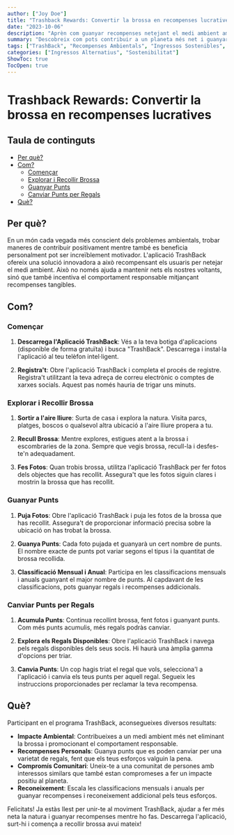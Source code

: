```yaml
---
author: ["Joy Doe"]
title: "Trashback Rewards: Convertir la brossa en recompenses lucratives"
date: "2023-10-06"
description: "Aprèn com guanyar recompenses netejant el medi ambient amb l'aplicació TrashBack. Aquesta guia explica com començar, recollir brossa, guanyar punts i canviar-los per recompenses."
summary: "Descobreix com pots contribuir a un planeta més net i guanyar recompenses amb l'aplicació TrashBack. Aquesta guia cobreix tot, des de com començar fins a com canviar punts per regals."
tags: ["TrashBack", "Recompenses Ambientals", "Ingressos Sostenibles", "Estil de Vida Sostenible"]
categories: ["Ingressos Alternatius", "Sostenibilitat"]
ShowToc: true
TocOpen: true
---
```


# Trashback Rewards: Convertir la brossa en recompenses lucratives

## Taula de continguts
- [Per què?](#per-què)
- [Com?](#com)
  - [Començar](#començar)
  - [Explorar i Recollir Brossa](#explorar-i-recollir-brossa)
  - [Guanyar Punts](#guanyar-punts)
  - [Canviar Punts per Regals](#canviar-punts-per-regals)
- [Què?](#què)

## Per què?

En un món cada vegada més conscient dels problemes ambientals, trobar maneres de contribuir positivament mentre també es beneficia personalment pot ser increïblement motivador. L'aplicació TrashBack ofereix una solució innovadora a això recompensant els usuaris per netejar el medi ambient. Això no només ajuda a mantenir nets els nostres voltants, sinó que també incentiva el comportament responsable mitjançant recompenses tangibles.

## Com?

### Començar

1. **Descarrega l'Aplicació TrashBack**: Vés a la teva botiga d'aplicacions (disponible de forma gratuïta) i busca "TrashBack". Descarrega i instal·la l'aplicació al teu telèfon intel·ligent.

2. **Registra't**: Obre l'aplicació TrashBack i completa el procés de registre. Registra't utilitzant la teva adreça de correu electrònic o comptes de xarxes socials. Aquest pas només hauria de trigar uns minuts.

### Explorar i Recollir Brossa

1. **Sortir a l'aire lliure**: Surta de casa i explora la natura. Visita parcs, platges, boscos o qualsevol altra ubicació a l'aire lliure propera a tu.

2. **Recull Brossa**: Mentre explores, estigues atent a la brossa i escombraries de la zona. Sempre que vegis brossa, recull-la i desfes-te'n adequadament.

3. **Fes Fotos**: Quan trobis brossa, utilitza l'aplicació TrashBack per fer fotos dels objectes que has recollit. Assegura't que les fotos siguin clares i mostrin la brossa que has recollit.

### Guanyar Punts

1. **Puja Fotos**: Obre l'aplicació TrashBack i puja les fotos de la brossa que has recollit. Assegura't de proporcionar informació precisa sobre la ubicació on has trobat la brossa.

2. **Guanya Punts**: Cada foto pujada et guanyarà un cert nombre de punts. El nombre exacte de punts pot variar segons el tipus i la quantitat de brossa recollida.

3. **Classificació Mensual i Anual**: Participa en les classificacions mensuals i anuals guanyant el major nombre de punts. Al capdavant de les classificacions, pots guanyar regals i recompenses addicionals.

### Canviar Punts per Regals

1. **Acumula Punts**: Continua recollint brossa, fent fotos i guanyant punts. Com més punts acumulis, més regals podràs canviar.

2. **Explora els Regals Disponibles**: Obre l'aplicació TrashBack i navega pels regals disponibles dels seus socis. Hi haurà una àmplia gamma d'opcions per triar.

3. **Canvia Punts**: Un cop hagis triat el regal que vols, selecciona'l a l'aplicació i canvia els teus punts per aquell regal. Segueix les instruccions proporcionades per reclamar la teva recompensa.

## Què?

Participant en el programa TrashBack, aconsegueixes diversos resultats:

- **Impacte Ambiental**: Contribueixes a un medi ambient més net eliminant la brossa i promocionant el comportament responsable.
- **Recompenses Personals**: Guanya punts que es poden canviar per una varietat de regals, fent que els teus esforços valguin la pena.
- **Compromís Comunitari**: Uneix-te a una comunitat de persones amb interessos similars que també estan compromeses a fer un impacte positiu al planeta.
- **Reconeixement**: Escala les classificacions mensuals i anuals per guanyar recompenses i reconeixement addicional pels teus esforços.

Felicitats! Ja estàs llest per unir-te al moviment TrashBack, ajudar a fer més neta la natura i guanyar recompenses mentre ho fas. Descarrega l'aplicació, surt-hi i comença a recollir brossa avui mateix!